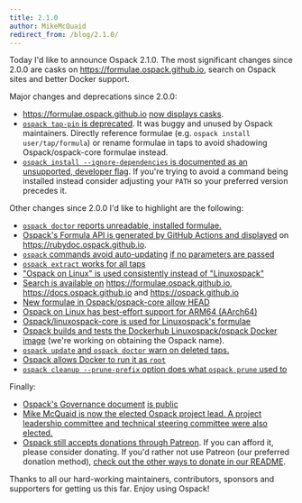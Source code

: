 ```yaml
---
title: 2.1.0
author: MikeMcQuaid
redirect_from: /blog/2.1.0/
---
```


Today I'd like to announce Ospack 2.1.0. The most significant changes since 2.0.0 are casks on <https://formulae.ospack.github.io>, search on Ospack sites and better Docker support.

Major changes and deprecations since 2.0.0:

- <https://formulae.ospack.github.io> [now displays casks](https://github.com/Ospack/formulae.ospack.github.io/issues/13).
- [`ospack tap-pin` is deprecated](https://github.com/Ospack/ospack/pull/5925). It was buggy and unused by Ospack maintainers. Directly reference formulae (e.g. `ospack install user/tap/formula`) or rename formulae in taps to avoid shadowing Ospack/ospack-core formulae instead.
- [`ospack install --ignore-dependencies` is documented as an unsupported, developer flag](https://github.com/Ospack/ospack/pull/5970). If you're trying to avoid a command being installed instead consider adjusting your `PATH` so your preferred version precedes it.

Other changes since 2.0.0 I'd like to highlight are the following:

- [`ospack doctor` reports unreadable, installed formulae.](https://github.com/Ospack/ospack/pull/5974)
- [Ospack's Formula API is generated by GitHub Actions and displayed](https://github.com/Ospack/ospack/pull/5949) on <https://rubydoc.ospack.github.io>.
- [`ospack` commands avoid auto-updating](https://github.com/Ospack/ospack/pull/5898) [if no parameters are passed](https://github.com/Ospack/ospack/pull/5766)
- [`ospack extract` works for all taps](https://github.com/Ospack/ospack/pull/5887)
- ["Ospack on Linux" is used consistently instead of "Linuxospack"](https://github.com/Ospack/ospack/pull/5867)
- [Search is available on](https://github.com/Ospack/ospack/pull/5848) <https://formulae.ospack.github.io>, <https://docs.ospack.github.io> and <https://ospack.github.io>
- [New formulae in Ospack/ospack-core allow HEAD](https://github.com/Ospack/ospack/pull/5827)
- [Ospack on Linux has best-effort support for ARM64 (AArch64)](https://github.com/Ospack/ospack/pull/5802)
- [Ospack/linuxospack-core is used for Linuxospack's formulae](https://github.com/Ospack/ospack/pull/5726)
- [Ospack builds and tests the Dockerhub Linuxospack/ospack Docker image](https://github.com/Ospack/ospack/pull/5761) (we're working on obtaining the Ospack name).
- [`ospack update` and `ospack doctor` warn on deleted taps.](https://github.com/Ospack/ospack/pull/5756)
- [Ospack allows Docker to run it as `root`](https://github.com/Ospack/ospack/pull/5733)
- [`ospack cleanup --prune-prefix` option does what `ospack prune` used to](https://github.com/Ospack/ospack/pull/5721)

Finally:

- [Ospack's Governance document](https://docs.ospack.github.io/Ospack-Governance) [is public](https://github.com/Ospack/ospack/pull/5739)
- [Mike McQuaid is now the elected Ospack project lead. A project leadership committee and technical steering committee were also elected.](https://github.com/Ospack/ospack/pull/5669)
- [Ospack still accepts donations through Patreon](https://www.patreon.com/ospack). If you can afford it, please consider donating. If you'd rather not use Patreon (our preferred donation method), [check out the other ways to donate in our README](https://github.com/Ospack/ospack/#donations).

Thanks to all our hard-working maintainers, contributors, sponsors and supporters for getting us this far. Enjoy using Ospack!
